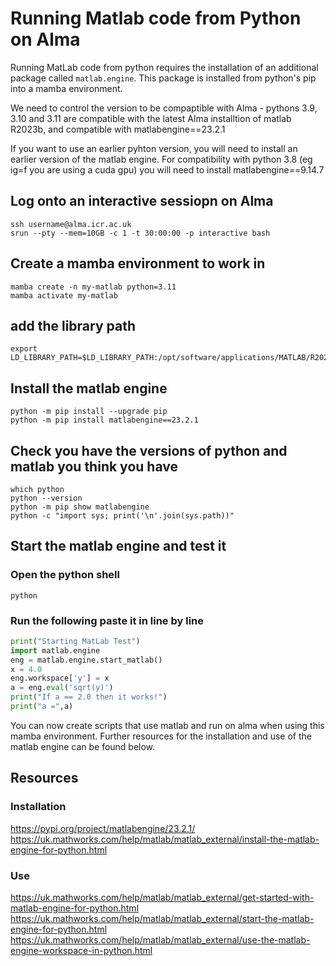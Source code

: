 # Running Matlab code from Python on Alma

Running MatLab code from python requires the installation of an additional package called `matlab.engine`. This package is installed from python's pip into a mamba environment.

We need to control the version to be compaptible with Alma - pythons 3.9, 3.10 and 3.11 are compatible with the latest Alma installtion of matlab R2023b, and compatible with matlabengine==23.2.1

If you want to use an earlier pyhton version, you will need to install an earlier version of the matlab engine.
For compatibility with python 3.8 (eg ig=f you are using a cuda gpu) you will need to install matlabengine==9.14.7


## Log onto an interactive sessiopn on Alma
```shell
ssh username@alma.icr.ac.uk
srun --pty --mem=10GB -c 1 -t 30:00:00 -p interactive bash
```

## Create a mamba environment to work in
```shell
mamba create -n my-matlab python=3.11
mamba activate my-matlab
```

## add the library path
```shell
export LD_LIBRARY_PATH=$LD_LIBRARY_PATH:/opt/software/applications/MATLAB/R2023b/bin/glnxa64
```

## Install the matlab engine
```shell
python -m pip install --upgrade pip
python -m pip install matlabengine==23.2.1
```

## Check you have the versions of python and matlab you think you have
```shell
which python
python --version
python -m pip show matlabengine
python -c "import sys; print('\n'.join(sys.path))"
```
## Start the matlab engine and test it
### Open the python shell
```shell
python
```

### Run the following paste it in line by line
```python
print("Starting MatLab Test")
import matlab.engine
eng = matlab.engine.start_matlab()
x = 4.0
eng.workspace['y'] = x
a = eng.eval('sqrt(y)')
print("If a == 2.0 then it works!")
print("a =",a)
```
You can now create scripts that use matlab and run on alma when using this mamba environment.
Further resources for the installation and use of the matlab engine can be found below.

## Resources
### Installation
https://pypi.org/project/matlabengine/23.2.1/
https://uk.mathworks.com/help/matlab/matlab_external/install-the-matlab-engine-for-python.html
### Use
https://uk.mathworks.com/help/matlab/matlab_external/get-started-with-matlab-engine-for-python.html
https://uk.mathworks.com/help/matlab/matlab_external/start-the-matlab-engine-for-python.html
https://uk.mathworks.com/help/matlab/matlab_external/use-the-matlab-engine-workspace-in-python.html
